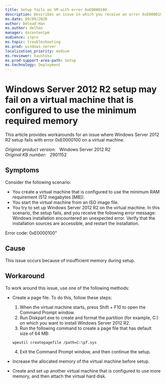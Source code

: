 ```yaml
---
title: Setup fails on VM with error 0xE0000100
description: Describes an issue in which you receive an error 0xE0000100 that occurs when Windows Server 2012 R2 setup fails on a virtual machine.
ms.date: 09/09/2020
author: Delead-Han
ms.author: delhan
manager: dscontentpm
audience: itpro
ms.topic: troubleshooting
ms.prod: windows-server
localization_priority: medium
ms.reviewer: kaushika
ms.prod-support-area-path: Setup
ms.technology: Deployment
---
```

# Windows Server 2012 R2 setup may fail on a virtual machine that is configured to use the minimum required memory

This article provides workarounds for an issue where Windows Server 2012 R2 setup fails with error 0xE0000100 on a virtual machine.

_Original product version:_ &nbsp; Windows Server 2012 R2  
_Original KB number:_ &nbsp; 2901152

## Symptoms

Consider the following scenario:
- You create a virtual machine that is configured to use the minimum RAM requirement (512 megabytes [MB]). 
- You start the virtual machine from an ISO image file.
- You try to set up Windows Server 2012 R2 on the virtual machine. In this scenario, the setup fails, and you receive the following error message:
Windows installation encountered an unexpected error. Verify that the installation sources are accessible, and restart the installation.

Error code: 0xE0000100"

## Cause

This issue occurs because of insufficient memory during setup.

## Workaround

To work around this issue, use one of the following methods:
- Create a page file. To do this, follow these steps:
  1. When the virtual machine starts, press Shift + F10 to open the Command Prompt window.
  2. Run Diskpart.exe to create and format the partition (for example, C:) on which you want to install Windows Server 2012 R2. 
  3. Run the following command to create a page file that has default size of 64 MB:

    ```console
    wpeutil createpagefile /path=C:\pf.sys
    ```

  4. Exit the Command Prompt window, and then continue the setup. 
- Increase the allocated memory of the virtual machine before setup.
- Create and set up another virtual machine that is configured to use more memory, and then attach the virtual hard disk. 
